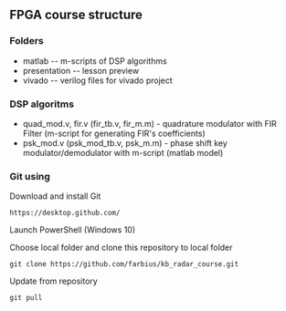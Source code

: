 ﻿## FPGA course structure
 
 ### Folders
 * matlab -- m-scripts of DSP algorithms
 * presentation -- lesson preview
 * vivado -- verilog files for vivado project
 
 ### DSP algoritms
 * quad_mod.v, fir.v (fir_tb.v, fir_m.m) - quadrature modulator with FIR Filter (m-script for generating FIR's coefficients)
 * psk_mod.v (psk_mod_tb.v, psk_m.m)     - phase shift key modulator/demodulator with m-script (matlab model)

### Git using
Download and install Git
```
https://desktop.github.com/
```
Launch PowerShell (Windows 10)


Choose local folder and clone this repository to local folder
```
git clone https://github.com/farbius/kb_radar_course.git
```
Update from repository
```
git pull
```
